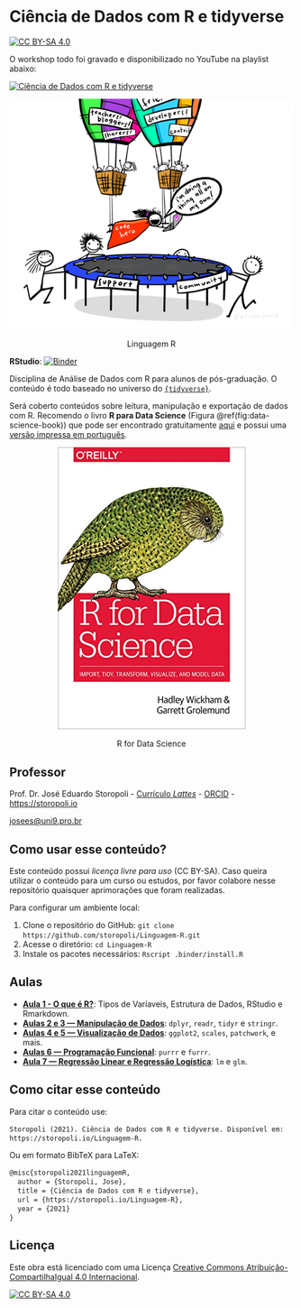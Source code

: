 Ciência de Dados com R e tidyverse
================

[![CC BY-SA
4.0](https://img.shields.io/badge/License-CC%20BY--SA%204.0-lightgrey.svg)](http://creativecommons.org/licenses/by-sa/4.0/)

O workshop todo foi gravado e disponibilizado no YouTube na playlist
abaixo:

[![Ciência de Dados com R e
tidyverse](https://img.youtube.com/vi/DUkKzhua3X8/maxresdefault.jpg)](https://youtube.com/playlist?list=PLpTXaEnTpmwPfh52DcUbXcH2RdOi_idFd)

<div class="figure" style="text-align: center">

<img src="images/code-hero.png" alt="Linguagem R" width="720" />
<p class="caption">
Linguagem R
</p>

</div>

**RStudio**:
[![Binder](https://mybinder.org/badge_logo.svg)](https://mybinder.org/v2/gh/storopoli/Estatistica-Bayesiana/master?urlpath=rstudio)

Disciplina de Análise de Dados com R para alunos de pós-graduação. O
conteúdo é todo baseado no universo do
[`{tidyverse}`](https://www.tidyverse.org).

Será coberto conteúdos sobre leitura, manipulação e exportação de dados
com R. Recomendo o livro **R para Data Science** (Figura
@ref(fig:data-science-book)) que pode ser encontrado gratuitamente
[aqui](https://r4ds.had.co.nz) e possui uma [versão impressa em
português](https://www.amazon.com.br/Para-Data-Science-Hadley-Wickham/dp/8550803243).

<div class="figure" style="text-align: center">

<img src="images/R_for_data_science.jpg" alt="R for Data Science" width="333" />
<p class="caption">
R for Data Science
</p>

</div>

## Professor

Prof. Dr. José Eduardo Storopoli - [Currículo
*Lattes*](http://lattes.cnpq.br/2281909649311607) -
[ORCID](https://orcid.org/0000-0002-0559-5176) - <https://storopoli.io>

<josees@uni9.pro.br>

## Como usar esse conteúdo?

Este conteúdo possui *licença livre para uso* (CC BY-SA). Caso queira
utilizar o conteúdo para um curso ou estudos, por favor colabore nesse
repositório quaisquer aprimorações que foram realizadas.

Para configurar um ambiente local:

1.  Clone o repositório do GitHub:
    `git clone https://github.com/storopoli/Linguagem-R.git`
2.  Acesse o diretório: `cd Linguagem-R`
3.  Instale os pacotes necessários: `Rscript .binder/install.R`

## Aulas

-   [**Aula 1 - O que é
    R?**](https://storopoli.io/Linguagem-R/1-O_que_e_R.html): Tipos de
    Varíaveis, Estrutura de Dados, RStudio e Rmarkdown.
-   [**Aulas 2 e 3 — Manipulação de
    Dados**](https://storopoli.io/Linguagem-R/2-Manipulacao_Dados.html):
    `dplyr`, `readr`, `tidyr` e `stringr`.
-   [**Aulas 4 e 5 — Visualização de
    Dados**](https://storopoli.io/Linguagem-R/3-Visualizacao_Dados.html):
    `ggplot2`, `scales`, `patchwork`, e mais.
-   [**Aulas 6 — Programação
    Funcional**](https://storopoli.io/Linguagem-R/4-Programacao_Funcional.html):
    `purrr` e `furrr`.
-   [**Aula 7 — Regressão Linear e Regressão
    Logística**](https://storopoli.io/Linguagem-R/5-Regressao.html):
    `lm` e `glm`.

## Como citar esse conteúdo

Para citar o conteúdo use:

    Storopoli (2021). Ciência de Dados com R e tidyverse. Disponível em: https://storopoli.io/Linguagem-R.

Ou em formato BibTeX para LaTeX:

    @misc{storopoli2021linguagemR,
      author = {Storopoli, Jose},
      title = {Ciência de Dados com R e tidyverse},
      url = {https://storopoli.io/Linguagem-R},
      year = {2021}
    }

## Licença

Este obra está licenciado com uma Licença [Creative Commons
Atribuição-CompartilhaIgual 4.0
Internacional](http://creativecommons.org/licenses/by-sa/4.0/).

[![CC BY-SA
4.0](https://licensebuttons.net/l/by-sa/4.0/88x31.png)](http://creativecommons.org/licenses/by-sa/4.0/)
